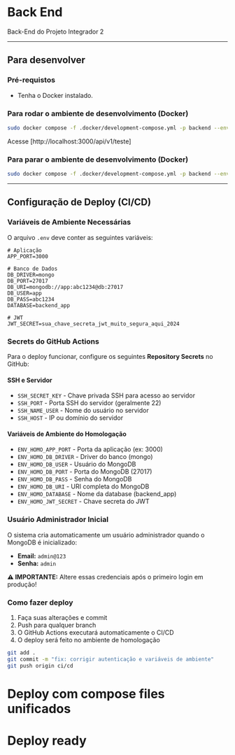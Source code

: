 # Back End

Back-End do Projeto Integrador 2

---

## Para desenvolver

### Pré-requistos

- Tenha o Docker instalado.

### Para rodar o ambiente de desenvolvimento (Docker)

```bash
sudo docker compose -f .docker/development-compose.yml -p backend --env-file .env up -d
```

Acesse [http://localhost:3000/api/v1/teste]

### Para parar o ambiente de desenvolvimento (Docker)

```bash
sudo docker compose -f .docker/development-compose.yml -p backend --env-file .env down
```

---

## Configuração de Deploy (CI/CD)

### Variáveis de Ambiente Necessárias

O arquivo `.env` deve conter as seguintes variáveis:

```env
# Aplicação
APP_PORT=3000

# Banco de Dados
DB_DRIVER=mongo
DB_PORT=27017
DB_URI=mongodb://app:abc1234@db:27017
DB_USER=app
DB_PASS=abc1234
DATABASE=backend_app

# JWT
JWT_SECRET=sua_chave_secreta_jwt_muito_segura_aqui_2024
```

### Secrets do GitHub Actions

Para o deploy funcionar, configure os seguintes **Repository Secrets** no GitHub:

#### SSH e Servidor
- `SSH_SECRET_KEY` - Chave privada SSH para acesso ao servidor
- `SSH_PORT` - Porta SSH do servidor (geralmente 22)
- `SSH_NAME_USER` - Nome do usuário no servidor
- `SSH_HOST` - IP ou domínio do servidor

#### Variáveis de Ambiente do Homologação
- `ENV_HOMO_APP_PORT` - Porta da aplicação (ex: 3000)
- `ENV_HOMO_DB_DRIVER` - Driver do banco (mongo)
- `ENV_HOMO_DB_USER` - Usuário do MongoDB
- `ENV_HOMO_DB_PORT` - Porta do MongoDB (27017)
- `ENV_HOMO_DB_PASS` - Senha do MongoDB
- `ENV_HOMO_DB_URI` - URI completa do MongoDB
- `ENV_HOMO_DATABASE` - Nome da database (backend_app)
- `ENV_HOMO_JWT_SECRET` - Chave secreta do JWT

### Usuário Administrador Inicial

O sistema cria automaticamente um usuário administrador quando o MongoDB é inicializado:

- **Email:** `admin@123`
- **Senha:** `admin`

**⚠️ IMPORTANTE:** Altere essas credenciais após o primeiro login em produção!

### Como fazer deploy

1. Faça suas alterações e commit
2. Push para qualquer branch
3. O GitHub Actions executará automaticamente o CI/CD
4. O deploy será feito no ambiente de homologação

```bash
git add .
git commit -m "fix: corrigir autenticação e variáveis de ambiente"
git push origin ci/cd
```
# Deploy com compose files unificados
# Deploy ready
